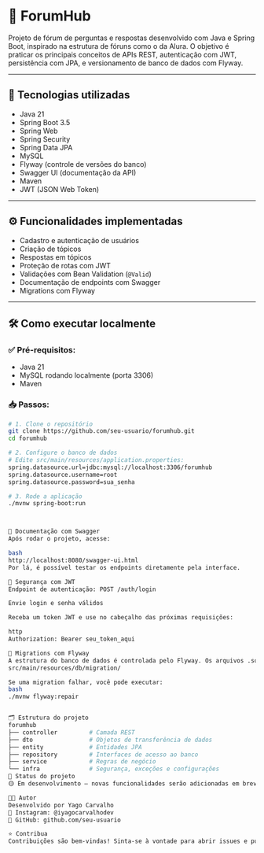 # 🧠 ForumHub

Projeto de fórum de perguntas e respostas desenvolvido com Java e Spring Boot, inspirado na estrutura de fóruns como o da Alura. O objetivo é praticar os principais conceitos de APIs REST, autenticação com JWT, persistência com JPA, e versionamento de banco de dados com Flyway.

---

## 🚀 Tecnologias utilizadas

- Java 21  
- Spring Boot 3.5  
- Spring Web  
- Spring Security  
- Spring Data JPA  
- MySQL  
- Flyway (controle de versões do banco)  
- Swagger UI (documentação da API)  
- Maven  
- JWT (JSON Web Token)

---

## ⚙️ Funcionalidades implementadas

- Cadastro e autenticação de usuários
- Criação de tópicos
- Respostas em tópicos
- Proteção de rotas com JWT
- Validações com Bean Validation (`@Valid`)
- Documentação de endpoints com Swagger
- Migrations com Flyway

---

## 🛠️ Como executar localmente

### ✅ Pré-requisitos:

- Java 21
- MySQL rodando localmente (porta 3306)
- Maven

### 📥 Passos:

```bash
# 1. Clone o repositório
git clone https://github.com/seu-usuario/forumhub.git
cd forumhub

# 2. Configure o banco de dados
# Edite src/main/resources/application.properties:
spring.datasource.url=jdbc:mysql://localhost:3306/forumhub
spring.datasource.username=root
spring.datasource.password=sua_senha

# 3. Rode a aplicação
./mvnw spring-boot:run



📖 Documentação com Swagger
Após rodar o projeto, acesse:

bash
http://localhost:8080/swagger-ui.html
Por lá, é possível testar os endpoints diretamente pela interface.

🔐 Segurança com JWT
Endpoint de autenticação: POST /auth/login

Envie login e senha válidos

Receba um token JWT e use no cabeçalho das próximas requisições:

http
Authorization: Bearer seu_token_aqui

🧾 Migrations com Flyway
A estrutura do banco de dados é controlada pelo Flyway. Os arquivos .sql estão na pasta:
src/main/resources/db/migration/

Se uma migration falhar, você pode executar:
bash
./mvnw flyway:repair


🗂️ Estrutura do projeto
forumhub
├── controller         # Camada REST
├── dto                # Objetos de transferência de dados
├── entity             # Entidades JPA
├── repository         # Interfaces de acesso ao banco
├── service            # Regras de negócio
└── infra              # Segurança, exceções e configurações
📌 Status do projeto
🟡 Em desenvolvimento — novas funcionalidades serão adicionadas em breve.

👨‍💻 Autor
Desenvolvido por Yago Carvalho
📸 Instagram: @iyagocarvalhodev
🔗 GitHub: github.com/seu-usuario

⭐ Contribua
Contribuições são bem-vindas! Sinta-se à vontade para abrir issues e pull requests para sugerir melhorias ou correções.


